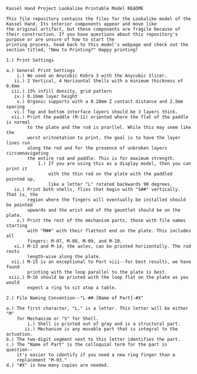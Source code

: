     Kassel Hand Project Lookalike Printable Model README

    This file repository contains the files for the Lookalike model of the Kassel Hand. Its interior components appear and move like 
    the original artifact, but these components are fragile because of their construction. If you have questions about this repository's purpose or are unsure of how to start the 
    printing process, head back to this model's webpage and check out the section titled, "New to Printing?" Happy printing!

    1.) Print Settings

    a.) General Print Settings
        i.) We used an Anycubic Kobra 3 with the Anycubic Slicer.
       ii.) 2 Vertical, 4 Horizontal Shells with a minimum thickness of 0.6mm
      iii.) 15% infill density, grid pattern
       iv.) 0.16mm layer height
        v.) Organic supports with a 0.28mm Z contact distance and 2.5mm spacing
       vi.) Top and bottom interface layers should be 3 layers thick.
      vii.) Print the paddle (M-11) oriented where the flat of the paddle is normal 
            to the plate and the rod is prarllel. While this may seem like the 
            worst oritnetation to print, the goal is to have the layer lines run 
            along the rod and for the presence of unbroken layers circumnavigating 
            the entire rod and paddle. This is for maximum strength.
                1.) If you are using this as a display model, then you can print it 
                    with the thin rod on the plate with the paddled pointed up, 
                    like a letter "L" rotated backwards 90 degrees.
       ix.) Print both shells, flies that begin with "S##" vertically. That is, the 
            region where the fingers will eventually be installed should be pointed 
            upwards and the wrist end of the gauntlet should be on the plate.
        x.) Print the rest of the mechanism parts, those with file names starting 
            with "M##" with their flattest end on the plate. This includes all 
            fingers: M-07, M-08, M-09, and M-10.
       xi.) M-13 and M-14, the axles, can be printed horizontally. The rod rests 
            length-wise along the plate.
      xii.) M-15 is an exceptional to Part viii--for best results, we have found 
            printing with the loop parallel to the plate is best.
     xiii.) M-16 should be printed with the loop flat on the plate as you would 
            expect a ring to sit atop a table.

    2.) File Naming Convention--"L-##-[Name of Part]-#X"
        
    a.) The first character, "L," is a letter. This letter will be either "M" 
        for Mechanism or "S" for Shell.
            i.) Shell is printed out of gray and is a structural part.
           ii.) Mechanism is any movable part that is integral to the actuation.
    b.) The two-digit segment next to this letter identifies the part.
    c.) The "Name of Part" is the colloquial term for the part in question--
        it's easier to identify if you need a new ring finger than a 
        replacement "M-03."
    d.) "#X" is how many copies are needed.
